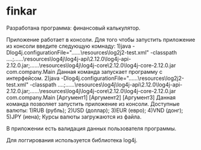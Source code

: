# finkar
Разработана программа: финансовый калькулятор.

Приложение работает в консоли.
Для того чтобы запустить приложение из консоли введите следующую комнаду:
1)java -Dlog4j.configurationFile="..\..\..\resources\log2j2-test.xml" -classpath ..\..;..\..\..\resources\log4j\log4j-api\2.12.0\log4j-api-2.12.0.jar;..\..\..\resources\log4j\log4j-core\2.12.0\log4j-core-2.12.0.jar com.company.Main 
Данная команда запускает программу с интерфейсом.
2)java -Dlog4j.configurationFile="..\..\..\resources\log2j2-test.xml" -classpath ..\..;..\..\..\resources\log4j\log4j-api\2.12.0\log4j-api-2.12.0.jar;..\..\..\resources\log4j\log4j-core\2.12.0\log4j-core-2.12.0.jar com.company.Main [Аргумент1] [Аргумент2] [Аргумент3]
Данная команда позволяет запустить приложение из консоли.
Доступные валюты:
1)RUB (рубль);
2)USD (доллар);
3)EUR (евро);
4)VND (донг);
5)JPY (иена);
Курсы валюты загружаются из файла.

В приложении есть валидация данных пользователя программы.

Для логгирования используется библиотека log4j.
